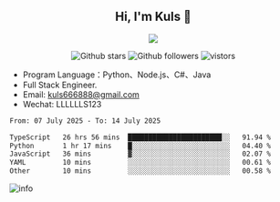 <h2 align="center"> Hi, I'm Kuls 👋 </h2>
<p align="center">
    <p align="center">
        <img src=" https://avatars.githubusercontent.com/u/42165104?s=460&u=5c7fbf0bce7d4b38a15a44676e6f64b529e47598&v=4"/>
    </p>
    <p align="center">
      <img src="https://img.shields.io/github/stars/hellokuls?style=social" alt="Github stars" />
      <img src="https://img.shields.io/github/followers/hellokuls?style=social" alt="Github followers" />
      <img src="https://visitor-badge.glitch.me/badge?page_id=hellokuls.readme" alt="vistors" />
    </p>
</p>

- Program Language：Python、Node.js、C#、Java
- Full Stack Engineer.
- Email: kuls666888@gmail.com
- Wechat: LLLLLLS123

<!--START_SECTION:waka-->

```txt
From: 07 July 2025 - To: 14 July 2025

TypeScript   26 hrs 56 mins  ███████████████████████░░   91.94 %
Python       1 hr 17 mins    █░░░░░░░░░░░░░░░░░░░░░░░░   04.40 %
JavaScript   36 mins         ▓░░░░░░░░░░░░░░░░░░░░░░░░   02.07 %
YAML         10 mins         ░░░░░░░░░░░░░░░░░░░░░░░░░   00.61 %
Other        10 mins         ░░░░░░░░░░░░░░░░░░░░░░░░░   00.58 %
```

<!--END_SECTION:waka-->

![info](https://github-readme-stats.vercel.app/api?username=hellokuls&show_icons=true&count_private=true&hide=prs&theme=default_repocard)


